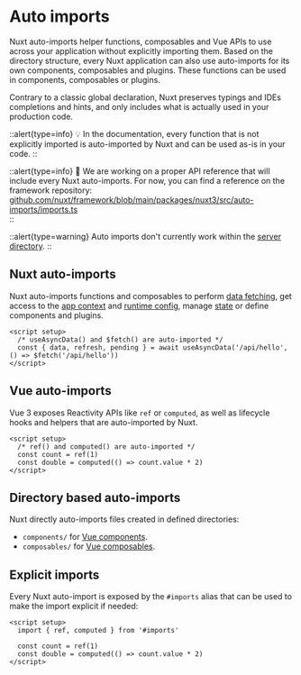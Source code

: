 # Auto imports

Nuxt auto-imports helper functions, composables and Vue APIs to use across your application without explicitly importing them. Based on the directory structure, every Nuxt application can also use auto-imports for its own components, composables and plugins. These functions can be used in components, composables or plugins.

Contrary to a classic global declaration, Nuxt preserves typings and IDEs completions and hints, and only includes what is actually used in your production code.

::alert{type=info}
💡 In the documentation, every function that is not explicitly imported is auto-imported by Nuxt and can be used as-is in your code.
::

::alert{type=info}
🚧  We are working on a proper API reference that will include every Nuxt auto-imports. For now, you can find a reference on the framework repository: [github.com/nuxt/framework/blob/main/packages/nuxt3/src/auto-imports/imports.ts](https://github.com/nuxt/framework/blob/main/packages/nuxt3/src/auto-imports/imports.ts)  
::

::alert{type=warning}
Auto imports don't currently work within the [server directory](/docs/directory-structure/server).
::

## Nuxt auto-imports

Nuxt auto-imports functions and composables to perform [data fetching](/docs/usage/data-fetching), get access to the [app context](/docs/usage/nuxt-app) and [runtime config](/docs/usage/runtime-config), manage [state](/docs/usage/state) or define components and plugins.

```vue
<script setup>
  /* useAsyncData() and $fetch() are auto-imported */
  const { data, refresh, pending } = await useAsyncData('/api/hello', () => $fetch('/api/hello'))
</script>
```

## Vue auto-imports

Vue 3 exposes Reactivity APIs like `ref` or `computed`, as well as lifecycle hooks and helpers that are auto-imported by Nuxt.

```vue
<script setup>
  /* ref() and computed() are auto-imported */
  const count = ref(1)
  const double = computed(() => count.value * 2)
</script>
```

## Directory based auto-imports

Nuxt directly auto-imports files created in defined directories:

- `components/` for [Vue components](/docs/directory-structure/components).
- `composables/` for [Vue composables](/docs/directory-structure/composables).

## Explicit imports

Every Nuxt auto-import is exposed by the `#imports` alias that can be used to make the import explicit if needed:

```vue
<script setup>
  import { ref, computed } from '#imports'

  const count = ref(1)
  const double = computed(() => count.value * 2)
</script>
```
